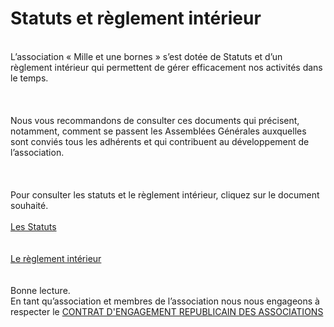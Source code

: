 # Statuts et règlement intérieur
<br>
L’association « Mille et une bornes » s’est dotée de Statuts et d’un règlement intérieur qui permettent de gérer efficacement nos activités dans le temps.
<br>
<br>
<br>
<br>
Nous vous recommandons de consulter ces documents qui précisent, notamment, comment se passent les Assemblées Générales auxquelles sont conviés tous les adhérents et qui contribuent au développement de l’association.
<br>
<br>
<br>
<br>
Pour consulter les statuts et le règlement intérieur, cliquez sur le document souhaité.
<br>
<br>
<a href=/qui-sommes-nous/Statuts.pdf>Les Statuts</a>
<br>
<br>
<br>
<a href=/qui-sommes-nous/Reglement_interieur.pdf>Le règlement intérieur</a>
<br>
<br>
<br>
Bonne lecture.
<br>
En tant qu’association et membres de l’association nous nous engageons à respecter le <a href=https://1drv.ms/b/s!AtkPd648NCWpgeAwTrUJlxOhKhdtoQ?e=EIkpV9>CONTRAT D'ENGAGEMENT REPUBLICAIN DES ASSOCIATIONS</a>
